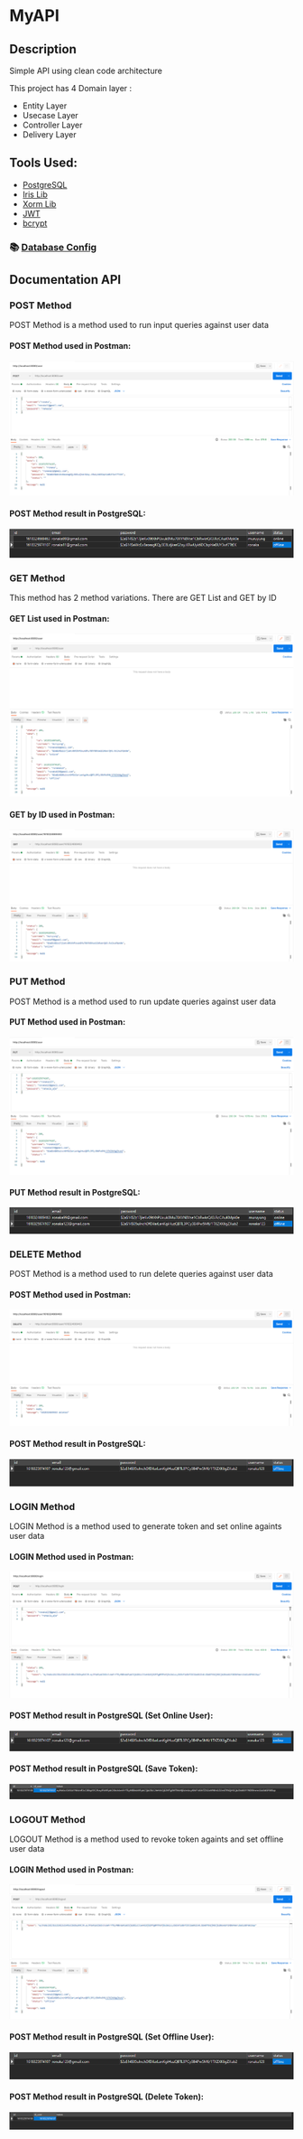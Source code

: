 # MyAPI

## Description
Simple API using clean code architecture

This project has  4 Domain layer :
 * Entity Layer
 * Usecase Layer
 * Controller Layer  
 * Delivery Layer

## Tools Used:
 * [PostgreSQL](https://github.com/lib/pq)
 * [Iris Lib](https://github.com/kataras/iris)
 * [Xorm Lib](https://xorm.io/xorm)
 * [JWT](https://github.com/dgrijalva/jwt-go)
 * [bcrypt](https://golang.org/x/crypto/bcrypt)

### 📚 [Database Config](https://github.com/Muruyung/MyAPI/blob/master/config/config.go)

## Documentation API
### POST Method
POST Method is a method used to run input queries against user data
#### POST Method used in Postman:
![post_method_postman](https://raw.githubusercontent.com/Muruyung/MyAPI/master/dokumentasi%20API/Postman-Post%20User.png)
#### POST Method result in PostgreSQL:
![post_method_navicat](https://github.com/Muruyung/MyAPI/blob/master/dokumentasi%20API/Navicat-Post%20User.png?raw=true)

### GET Method
This method has 2 method variations. There are GET List and GET by ID
#### GET List used in Postman:
![get_list_method_postman](https://github.com/Muruyung/MyAPI/blob/master/dokumentasi%20API/Postman-Get%20List%20User.png?raw=true)
#### GET by ID used in Postman:
![get_by_id_postman](https://github.com/Muruyung/MyAPI/blob/master/dokumentasi%20API/Postman-Get%20by%20ID%20User.png?raw=true)

### PUT Method
POST Method is a method used to run update queries against user data
#### PUT Method used in Postman:
![put_method_postman](https://raw.githubusercontent.com/Muruyung/MyAPI/master/dokumentasi%20API/Postman-Put%20User.png)
#### PUT Method result in PostgreSQL:
![put_method_navicat](https://github.com/Muruyung/MyAPI/blob/master/dokumentasi%20API/Navicat-Put%20User.png?raw=true)

### DELETE Method
POST Method is a method used to run delete queries against user data
#### POST Method used in Postman:
![delete_method_postman](https://raw.githubusercontent.com/Muruyung/MyAPI/master/dokumentasi%20API/Postman-Delete%20User.png)
#### POST Method result in PostgreSQL:
![delete_method_navicat](https://github.com/Muruyung/MyAPI/blob/master/dokumentasi%20API/Navicat-Delete%20User.png?raw=true)

### LOGIN Method
LOGIN Method is a method used to generate token and set online againts user data
#### LOGIN Method used in Postman:
![login_method_postman](https://github.com/Muruyung/MyAPI/blob/master/dokumentasi%20API/Postman-Login%20User%20(Get%20Token).png?raw=true)
#### POST Method result in PostgreSQL (Set Online User):
![login_method_navicat](https://github.com/Muruyung/MyAPI/blob/master/dokumentasi%20API/Navicat-Set%20Online%20User.png?raw=true)
#### POST Method result in PostgreSQL (Save Token):
![login_method_navicat](https://github.com/Muruyung/MyAPI/blob/master/dokumentasi%20API/Navicat-Save%20Token.png?raw=true)

### LOGOUT Method
LOGOUT Method is a method used to revoke token againts and set offline user data
#### LOGIN Method used in Postman:
![logout_method_postman](https://github.com/Muruyung/MyAPI/blob/master/dokumentasi%20API/Postman-Logout%20User%20(Set%20Offline).png?raw=true)
#### POST Method result in PostgreSQL (Set Offline User):
![logout_method_navicat](https://github.com/Muruyung/MyAPI/blob/master/dokumentasi%20API/Navicat-Set%20Offline%20User.png?raw=true)
#### POST Method result in PostgreSQL (Delete Token):
![logout_method_navicat](https://github.com/Muruyung/MyAPI/blob/master/dokumentasi%20API/Navicat-Revoke%20Token.png?raw=true)
